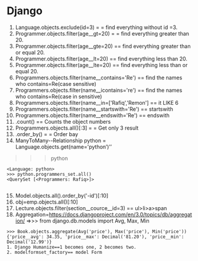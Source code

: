﻿# Django
1. Language.objects.exclude(id=3) = = find everything without id =3.
2. Programmer.objects.filter(age__gt=20) = = find everything greater than 20.
3. Programmer.objects.filter(age__gte=20) == find everything greater than or equal 20.
4. Programmer.objects.filter(age__lt=20) == find everything less than 20.
5. Programmer.objects.filter(age__lte=20) == find everything less than or equal 20.
6. Programmers.objects.filter(name__contains='Re')  == find the names who contains=Re(case sensitive)
7. Programmers.objects.filter(name__icontains='re')  == find the names who contains=Re(case in sensitive)
8. Programmers.objects.filter(name__in=['Rafiq','Remon']  ==  it LIKE 6
9. Programmers.objects.filter(name__startswith='Re') == startswith
10. Programmers.objects.filter(name__endswith='Re') == endswith
11. .count() ==  Counts the object numbers
12. Programmers.objects.all()[:3] = = Get only 3 result
13. .order_by() = = Order bay
14. ManyToMany--Relationship
python = Language.objects.get(name='python’)’’ 
>>> python
```
<Language: python>
>>> python.programmers_set.all()
<QuerySet [<Programmers: Rafiq>]>


```



15. Model.objects.all().order_by('-id')[:10]
16. obj=emp.objects.all()[:10]
17. Lecture.objects.filter(section__cource__id=3) == ul>li>a>span
18. Aggregation=https://docs.djangoproject.com/en/3.0/topics/db/aggregation/ =>>> from django.db.models import Avg, Max, Min
```
>>> Book.objects.aggregate(Avg('price'), Max('price'), Min('price'))
{'price__avg': 34.35, 'price__max': Decimal('81.20'), 'price__min': Decimal('12.99')}
1. Django Humanize==1 becomes one, 2 becomes two.
2. modelformset_factory== model Form
```